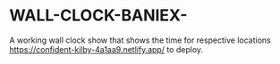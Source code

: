 # WALL-CLOCK-BANIEX-
A working wall clock show that shows the time for respective locations
https://confident-kilby-4a1aa9.netlify.app/ to deploy.
